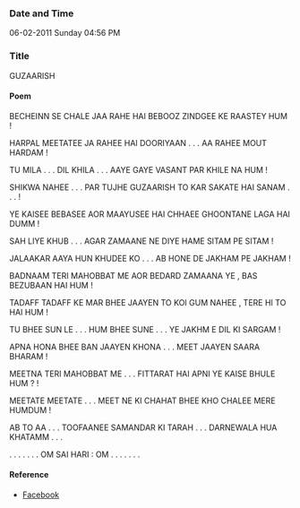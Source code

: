 ### Date and Time

06-02-2011 Sunday 04:56 PM

### Title

GUZAARISH

#### Poem

BECHEINN SE CHALE JAA RAHE HAI  BEBOOZ ZINDGEE KE RAASTEY HUM !

HARPAL MEETATEE JA RAHEE HAI DOORIYAAN . . . AA RAHEE MOUT HARDAM !

TU MILA . . . DIL KHILA . . . AAYE GAYE VASANT  PAR KHILE NA HUM !

SHIKWA NAHEE . . . PAR TUJHE  GUZAARISH TO KAR SAKATE HAI SANAM . . . !

YE KAISEE BEBASEE AOR MAAYUSEE HAI CHHAEE GHOONTANE LAGA HAI DUMM !

SAH LIYE KHUB . . . AGAR ZAMAANE NE DIYE  HAME SITAM PE SITAM !

JALAAKAR AAYA HUN KHUDEE KO . . . AB HONE DE JAKHAM PE JAKHAM !

BADNAAM TERI MAHOBBAT ME AOR BEDARD ZAMAANA YE , BAS BEZUBAAN HAI HUM !

TADAFF TADAFF KE MAR BHEE JAAYEN TO KOI GUM NAHEE , TERE HI TO HAI HUM !

TU BHEE SUN LE . . . HUM BHEE SUNE . . . YE JAKHM E DIL KI SARGAM !

APNA HONA BHEE BAN JAAYEN KHONA . . . MEET JAAYEN SAARA BHARAM !

MEETNA TERI MAHOBBAT ME . . . FITTARAT HAI APNI YE KAISE BHULE HUM ? !

MEETATE MEETATE . . . MEET NE KI CHAHAT BHEE KHO CHALEE MERE HUMDUM !

AB TO AA . . . TOOFAANEE SAMANDAR KI TARAH . . . DARNEWALA HUA KHATAMM . . .

. . . . . . . OM SAI HARI : OM . . . . . . .

#### Reference

* [Facebook](https://www.facebook.com/share/688vavNyaa7z47DN/)

